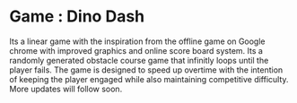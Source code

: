 # Game : Dino Dash
Its a linear game with the inspiration from the offline game on Google chrome with improved graphics and online score board system. Its a randomly generated obstacle course game that infinitly loops until the player fails. The game is designed to speed up overtime with the intention of keeping the player engaged while also maintaining competitive difficulty. More updates will follow soon.

